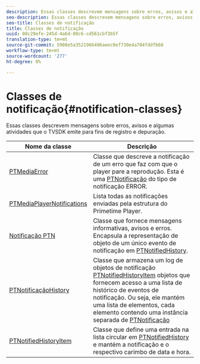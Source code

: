 ```yaml
---
description: Essas classes descrevem mensagens sobre erros, avisos e algumas atividades que o TVSDK emite para fins de registro e depuração.
seo-description: Essas classes descrevem mensagens sobre erros, avisos e algumas atividades que o TVSDK emite para fins de registro e depuração.
seo-title: Classes de notificação
title: Classes de notificação
uuid: 08c29efe-245d-4a6d-80c6-cd561cbf3b5f
translation-type: tm+mt
source-git-commit: 5908e5a3521966496aeec0ef730e4a704fddfb68
workflow-type: tm+mt
source-wordcount: '277'
ht-degree: 0%

---
```



# Classes de notificação{#notification-classes}

Essas classes descrevem mensagens sobre erros, avisos e algumas atividades que o TVSDK emite para fins de registro e depuração.

| Nome da classe | Descrição |
|---|---|
| [PTMediaError](https://help.adobe.com/en_US/primetime/api/psdk/appledoc/Classes/PTMediaError.html) | Classe que descreve a notificação de um erro que faz com que o player pare a reprodução. Esta é uma [PTNotificação](https://help.adobe.com/en_US/primetime/api/psdk/appledoc/Classes/PTNotification.html) do tipo de notificação ERROR. |
| [PTMediaPlayerNotifications](https://help.adobe.com/en_US/primetime/api/psdk/appledoc/Classes/PTMediaPlayerNotifications.html) | Lista todas as notificações enviadas pela estrutura do Primetime Player. |
| [Notificação PTN](https://help.adobe.com/en_US/primetime/api/psdk/appledoc/Classes/PTNotification.html) | Classe que fornece mensagens informativas, avisos e erros. Encapsula a representação de objeto de um único evento de notificação em [PTNotifiedHistory](https://help.adobe.com/en_US/primetime/api/psdk/appledoc/Classes/PTNotificationHistory.html). |
| [PTNotificaçãoHistory](https://help.adobe.com/en_US/primetime/api/psdk/appledoc/Classes/PTNotificationHistory.html) | Classe que armazena um log de objetos de notificação [PTNotifiedHistoryItem](https://help.adobe.com/en_US/primetime/api/psdk/appledoc/Classes/PTNotificationHistoryItem.html) objetos que fornecem acesso a uma lista de histórico de eventos de notificação. Ou seja, ele mantém uma lista de elementos, cada elemento contendo uma instância separada de [PTNotificação](https://help.adobe.com/en_US/primetime/api/psdk/appledoc/Classes/PTNotification.html) |
| [PTNotifiedHistoryItem](https://help.adobe.com/en_US/primetime/api/psdk/appledoc/Classes/PTNotificationHistoryItem.html) | Classe que define uma entrada na lista circular em [PTNotifiedHistory](https://help.adobe.com/en_US/primetime/api/psdk/appledoc/Classes/PTNotificationHistory.html) e mantém a notificação e o respectivo carimbo de data e hora. |

